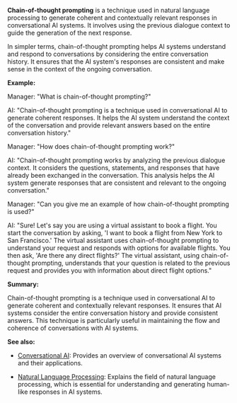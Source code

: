 **Chain-of-thought prompting** is a technique used in natural language processing
to generate coherent and contextually relevant responses in conversational
AI systems. It involves using the previous dialogue context to guide the
generation of the next response.

In simpler terms, chain-of-thought prompting helps AI systems understand and
respond to conversations by considering the entire conversation history. It
ensures that the AI system's responses are consistent and make sense in the
context of the ongoing conversation.

**Example:**

Manager: "What is chain-of-thought prompting?"

AI: "Chain-of-thought prompting is a technique used in conversational AI to
generate coherent responses. It helps the AI system understand the context of
the conversation and provide relevant answers based on the entire
conversation history."

Manager: "How does chain-of-thought prompting work?"

AI: "Chain-of-thought prompting works by analyzing the previous dialogue
context. It considers the questions, statements, and responses that have
already been exchanged in the conversation. This analysis helps the AI system
generate responses that are consistent and relevant to the ongoing
conversation."

Manager: "Can you give me an example of how chain-of-thought prompting is
used?"

AI: "Sure! Let's say you are using a virtual assistant to book a flight. You
start the conversation by asking, 'I want to book a flight from New York to
San Francisco.' The virtual assistant uses chain-of-thought prompting to
understand your request and responds with options for available flights. You
then ask, 'Are there any direct flights?' The virtual assistant, using
chain-of-thought prompting, understands that your question is related to the
previous request and provides you with information about direct flight
options."

**Summary:**

Chain-of-thought prompting is a technique used in conversational AI to generate
coherent and contextually relevant responses. It ensures that AI systems
consider the entire conversation history and provide consistent answers. This
technique is particularly useful in maintaining the flow and coherence of
conversations with AI systems.

**See also:**

- [Conversational AI](?concept=Conversational+AI&specialist_role=Machine+learning+specialist&target_audience=Manager+without+much+technical+background):
  Provides an overview of conversational AI systems and their applications.
  
- [Natural Language Processing](?concept=Natural+Language+Processing&specialist_role=Machine+learning+specialist&target_audience=Manager+without+much+technical+background):
  Explains the field of natural language processing, which is essential for
  understanding and generating human-like responses in AI systems.